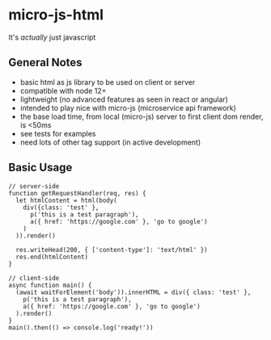 # micro-js-html

It's *actually* just javascript

## General Notes
- basic html as js library to be used on client or server
- compatible with node 12+
- lightweight (no advanced features as seen in react or angular)
- intended to play nice with micro-js (microservice api framework)
- the base load time, from local (micro-js) server to first client dom render, is <50ms
- see tests for examples
- need lots of other tag support (in active development)

## Basic Usage
```javascript:
// server-side
function getRequestHandler(req, res) {
  let htmlContent = html(body(
    div({class: 'test' },
      p('this is a test paragraph'),
      a({ href: 'https://google.com' }, 'go to google')
    )
  )).render()

  res.writeHead(200, { ['content-type']: 'text/html' })
  res.end(htmlContent)
}

// client-side
async function main() {
  (await waitForElement('body')).innerHTML = div({ class: 'test' },
    p('this is a test paragraph'),
    a({ href: 'https://google.com' }, 'go to google')
  ).render()
}
main().then(() => console.log('ready!'))
```
